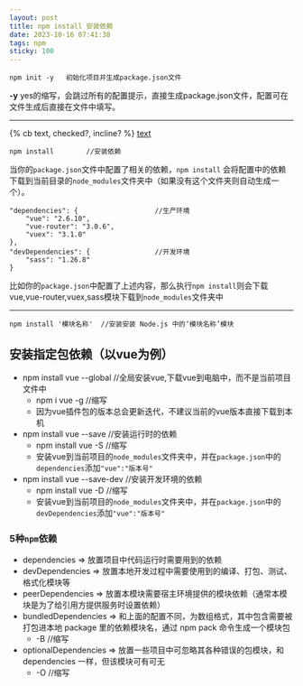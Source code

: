 ```yaml
---
layout: post
title: npm install 安装依赖
date: 2023-10-16 07:41:38
tags: npm
sticky: 100
---
```


```npm
npm init -y   初始化项目并生成package.json文件
```
**-y** yes的缩写，会跳过所有的配置提示，直接生成package.json文件，配置可在文件生成后直接在文件中填写。

---

{% cb text, checked?, incline? %}
<a class="btn" href="url" title="title">text</a>

```npm
npm install        //安装依赖
```
当你的`package.json`文件中配置了相关的依赖，`npm install` 会将配置中的依赖下载到当前目录的`node_modules`文件夹中（如果没有这个文件夹则自动生成一个）。
```
"dependencies": { 					//生产环境
    "vue": "2.6.10",
    "vue-router": "3.0.6",
    "vuex": "3.1.0"
},
"devDependencies": {				//开发环境
	"sass": "1.26.8"
}
```
比如你的`package.json`中配置了上述内容，那么执行`npm install`则会下载vue,vue-router,vuex,sass模块下载到`node_modules`文件夹中

---


```npm
npm install '模块名称' 	//安装安装 Node.js 中的‘模块名称’模块
```




## 安装指定包依赖（以vue为例）
+ npm install vue --global 	//全局安装vue,下载vue到电脑中，而不是当前项目文件中
    - npm i vue -g  	//缩写
    - 因为vue插件包的版本总会更新迭代，不建议当前的vue版本直接下载到本机
+ npm install vue --save    //安装运行时的依赖
    - npm install vue -S    //缩写
    - 安装vue到当前项目的`node_modules`文件夹中，并在`package.json`中的`dependencies`添加`"vue":"版本号"`
+ npm install vue --save-dev    //安装开发环境的依赖
    - npm install vue -D   //缩写
    - 安装vue到当前项目的`node_modules`文件夹中，并在`package.json`中的`devDependencies`添加`"vue":"版本号"`





### 5种`npm`依赖
+ dependencies => 放置项目中代码运行时需要用到的依赖
+ devDependencies => 放置本地开发过程中需要使用到的编译、打包、测试、格式化模块等
+ peerDependencies => 放置本模块需要宿主环境提供的模块依赖（通常本模块是为了给引用方提供服务时设置依赖）
+ bundledDependencies => 和上面的配置不同，为数组格式，其中包含需要被打包进本地 package 里的依赖模块名，通过 npm pack 命令生成一个模块包
    - -B  //缩写
+ optionalDependencies => 放置一些项目中可忽略其各种错误的包模块，和 dependencies 一样，但该模块可有可无
    - -O  //缩写
